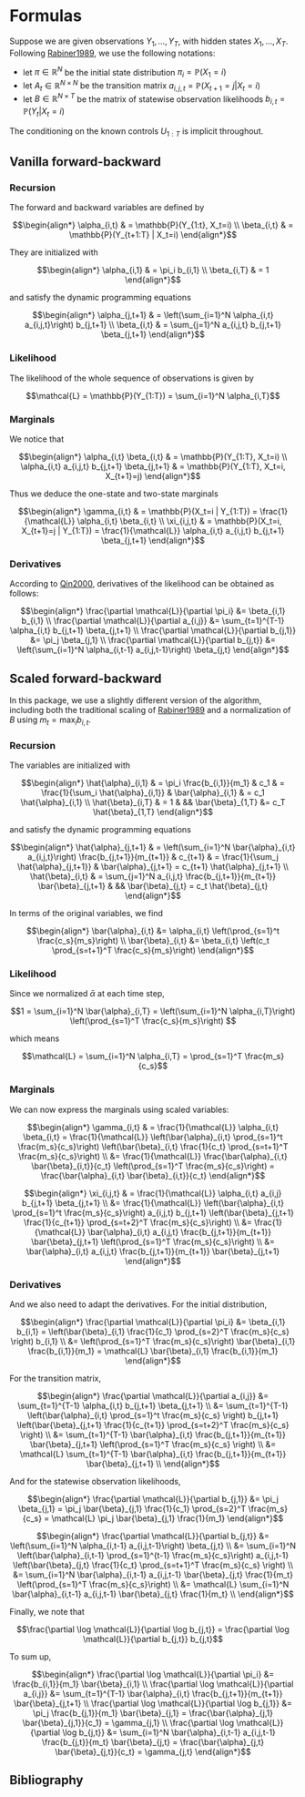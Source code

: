 # Formulas

Suppose we are given observations $Y_1, ..., Y_T$, with hidden states $X_1, ..., X_T$.
Following [Rabiner1989](@cite), we use the following notations:

* let $\pi \in \mathbb{R}^N$ be the initial state distribution $\pi_i = \mathbb{P}(X_1 = i)$
* let $A_t \in \mathbb{R}^{N \times N}$ be the transition matrix $a_{i,j,t} = \mathbb{P}(X_{t+1}=j | X_t = i)$
* let $B \in \mathbb{R}^{N \times T}$ be the matrix of statewise observation likelihoods $b_{i,t} = \mathbb{P}(Y_t | X_t = i)$

The conditioning on the known controls $U_{1:T}$ is implicit throughout.

## Vanilla forward-backward

### Recursion

The forward and backward variables are defined by

```math
\begin{align*}
\alpha_{i,t} & = \mathbb{P}(Y_{1:t}, X_t=i) \\
\beta_{i,t} & = \mathbb{P}(Y_{t+1:T} | X_t=i)
\end{align*}
```

They are initialized with

```math
\begin{align*}
\alpha_{i,1} & = \pi_i b_{i,1} \\
\beta_{i,T} & = 1
\end{align*}
```

and satisfy the dynamic programming equations

```math
\begin{align*}
\alpha_{j,t+1} & = \left(\sum_{i=1}^N \alpha_{i,t} a_{i,j,t}\right) b_{j,t+1} \\
\beta_{i,t} & = \sum_{j=1}^N a_{i,j,t} b_{j,t+1} \beta_{j,t+1}
\end{align*}
```

### Likelihood

The likelihood of the whole sequence of observations is given by

```math
\mathcal{L} = \mathbb{P}(Y_{1:T}) = \sum_{i=1}^N \alpha_{i,T}
```

### Marginals

We notice that

```math
\begin{align*}
\alpha_{i,t} \beta_{i,t} & = \mathbb{P}(Y_{1:T}, X_t=i) \\
\alpha_{i,t} a_{i,j,t} b_{j,t+1} \beta_{j,t+1} & = \mathbb{P}(Y_{1:T}, X_t=i, X_{t+1}=j)
\end{align*}
```

Thus we deduce the one-state and two-state marginals

```math
\begin{align*}
\gamma_{i,t} & = \mathbb{P}(X_t=i | Y_{1:T}) = \frac{1}{\mathcal{L}} \alpha_{i,t} \beta_{i,t} \\
\xi_{i,j,t} & = \mathbb{P}(X_t=i, X_{t+1}=j | Y_{1:T}) = \frac{1}{\mathcal{L}} \alpha_{i,t} a_{i,j,t} b_{j,t+1} \beta_{j,t+1}
\end{align*}
```

### Derivatives

According to [Qin2000](@cite), derivatives of the likelihood can be obtained as follows:

```math
\begin{align*}
\frac{\partial \mathcal{L}}{\partial \pi_i} &= \beta_{i,1} b_{i,1} \\
\frac{\partial \mathcal{L}}{\partial a_{i,j}} &= \sum_{t=1}^{T-1} \alpha_{i,t} b_{j,t+1} \beta_{j,t+1} \\
\frac{\partial \mathcal{L}}{\partial b_{j,1}} &= \pi_j \beta_{j,1} \\
\frac{\partial \mathcal{L}}{\partial b_{j,t}} &= \left(\sum_{i=1}^N \alpha_{i,t-1} a_{i,j,t-1}\right) \beta_{j,t} 
\end{align*}
```

## Scaled forward-backward

In this package, we use a slightly different version of the algorithm, including both the traditional scaling of [Rabiner1989](@cite) and a normalization of $B$ using $m_t = \max_i b_{i,t}$.

### Recursion

The variables are initialized with

```math
\begin{align*}
\hat{\alpha}_{i,1} & = \pi_i \frac{b_{i,1}}{m_1} & c_1 & = \frac{1}{\sum_i \hat{\alpha}_{i,1}} & \bar{\alpha}_{i,1} & = c_1 \hat{\alpha}_{i,1} \\
\hat{\beta}_{i,T} & = 1 & && \bar{\beta}_{1,T} &= c_T \hat{\beta}_{1,T}
\end{align*}
```

and satisfy the dynamic programming equations

```math
\begin{align*}
\hat{\alpha}_{j,t+1} & = \left(\sum_{i=1}^N \bar{\alpha}_{i,t} a_{i,j,t}\right) \frac{b_{j,t+1}}{m_{t+1}} & c_{t+1} & = \frac{1}{\sum_j \hat{\alpha}_{j,t+1}} & \bar{\alpha}_{j,t+1} = c_{t+1} \hat{\alpha}_{j,t+1} \\
\hat{\beta}_{i,t} & = \sum_{j=1}^N a_{i,j,t} \frac{b_{j,t+1}}{m_{t+1}} \bar{\beta}_{j,t+1} & && \bar{\beta}_{j,t} = c_t \hat{\beta}_{j,t}
\end{align*}
```

In terms of the original variables, we find

```math
\begin{align*}
\bar{\alpha}_{i,t} &= \alpha_{i,t} \left(\prod_{s=1}^t \frac{c_s}{m_s}\right) \\
\bar{\beta}_{i,t} &= \beta_{i,t} \left(c_t \prod_{s=t+1}^T \frac{c_s}{m_s}\right)
\end{align*}
```

### Likelihood

Since we normalized $\bar{\alpha}$ at each time step,

```math
1 = \sum_{i=1}^N \bar{\alpha}_{i,T} = \left(\sum_{i=1}^N \alpha_{i,T}\right) \left(\prod_{s=1}^T \frac{c_s}{m_s}\right) 
```

which means

```math
\mathcal{L} = \sum_{i=1}^N \alpha_{i,T} = \prod_{s=1}^T \frac{m_s}{c_s}
```

### Marginals

We can now express the marginals using scaled variables:

```math
\begin{align*}
\gamma_{i,t} & = \frac{1}{\mathcal{L}} \alpha_{i,t} \beta_{i,t} = \frac{1}{\mathcal{L}} \left(\bar{\alpha}_{i,t} \prod_{s=1}^t \frac{m_s}{c_s}\right) \left(\bar{\beta}_{i,t} \frac{1}{c_t} \prod_{s=t+1}^T \frac{m_s}{c_s}\right) \\
&= \frac{1}{\mathcal{L}} \frac{\bar{\alpha}_{i,t} \bar{\beta}_{i,t}}{c_t} \left(\prod_{s=1}^T \frac{m_s}{c_s}\right) = \frac{\bar{\alpha}_{i,t} \bar{\beta}_{i,t}}{c_t}
\end{align*}
```

```math
\begin{align*}
\xi_{i,j,t} & = \frac{1}{\mathcal{L}} \alpha_{i,t} a_{i,j} b_{j,t+1} \beta_{j,t+1} \\
&= \frac{1}{\mathcal{L}}  \left(\bar{\alpha}_{i,t} \prod_{s=1}^t \frac{m_s}{c_s}\right) a_{i,j,t} b_{j,t+1} \left(\bar{\beta}_{j,t+1} \frac{1}{c_{t+1}} \prod_{s=t+2}^T \frac{m_s}{c_s}\right) \\
&= \frac{1}{\mathcal{L}}  \bar{\alpha}_{i,t} a_{i,j,t} \frac{b_{j,t+1}}{m_{t+1}} \bar{\beta}_{j,t+1} \left(\prod_{s=1}^T \frac{m_s}{c_s}\right) \\
&= \bar{\alpha}_{i,t} a_{i,j,t} \frac{b_{j,t+1}}{m_{t+1}} \bar{\beta}_{j,t+1}
\end{align*}
```

### Derivatives

And we also need to adapt the derivatives.
For the initial distribution,

```math
\begin{align*}
\frac{\partial \mathcal{L}}{\partial \pi_i} &= \beta_{i,1} b_{i,1} = \left(\bar{\beta}_{i,1} \frac{1}{c_1} \prod_{s=2}^T \frac{m_s}{c_s} \right) b_{i,1} \\
&= \left(\prod_{s=1}^T \frac{m_s}{c_s}\right) \bar{\beta}_{i,1} \frac{b_{i,1}}{m_1}  = \mathcal{L} \bar{\beta}_{i,1} \frac{b_{i,1}}{m_1} 
\end{align*}
```

For the transition matrix,

```math
\begin{align*}
\frac{\partial \mathcal{L}}{\partial a_{i,j}} &= \sum_{t=1}^{T-1} \alpha_{i,t} b_{j,t+1} \beta_{j,t+1} \\
&= \sum_{t=1}^{T-1} \left(\bar{\alpha}_{i,t} \prod_{s=1}^t \frac{m_s}{c_s} \right) b_{j,t+1} \left(\bar{\beta}_{j,t+1} \frac{1}{c_{t+1}} \prod_{s=t+2}^T \frac{m_s}{c_s} \right) \\
&= \sum_{t=1}^{T-1} \bar{\alpha}_{i,t} \frac{b_{j,t+1}}{m_{t+1}} \bar{\beta}_{j,t+1} \left(\prod_{s=1}^T \frac{m_s}{c_s} \right) \\
&= \mathcal{L} \sum_{t=1}^{T-1} \bar{\alpha}_{i,t} \frac{b_{j,t+1}}{m_{t+1}} \bar{\beta}_{j,t+1} \\
\end{align*}
```

And for the statewise observation likelihoods,

```math
\begin{align*}
\frac{\partial \mathcal{L}}{\partial b_{j,1}} &= \pi_j \beta_{j,1} = \pi_j \bar{\beta}_{j,1} \frac{1}{c_1} \prod_{s=2}^T \frac{m_s}{c_s} = \mathcal{L} \pi_j \bar{\beta}_{j,1} \frac{1}{m_1}
\end{align*}
```

```math
\begin{align*}
\frac{\partial \mathcal{L}}{\partial b_{j,t}} &= \left(\sum_{i=1}^N \alpha_{i,t-1} a_{i,j,t-1}\right) \beta_{j,t} \\
&= \sum_{i=1}^N \left(\bar{\alpha}_{i,t-1} \prod_{s=1}^{t-1} \frac{m_s}{c_s}\right) a_{i,j,t-1} \left(\bar{\beta}_{j,t} \frac{1}{c_t} \prod_{s=t+1}^T \frac{m_s}{c_s} \right) \\
&= \sum_{i=1}^N \bar{\alpha}_{i,t-1} a_{i,j,t-1} \bar{\beta}_{j,t} \frac{1}{m_t} \left(\prod_{s=1}^T \frac{m_s}{c_s}\right) \\
&= \mathcal{L} \sum_{i=1}^N \bar{\alpha}_{i,t-1} a_{i,j,t-1} \bar{\beta}_{j,t} \frac{1}{m_t} \\
\end{align*}
```

Finally, we note that

```math
\frac{\partial \log \mathcal{L}}{\partial \log b_{j,t}} = \frac{\partial \log \mathcal{L}}{\partial b_{j,t}} b_{j,t}
```

To sum up,

```math
\begin{align*}
\frac{\partial \log \mathcal{L}}{\partial \pi_i} &= \frac{b_{i,1}}{m_1} \bar{\beta}_{i,1} \\
\frac{\partial \log \mathcal{L}}{\partial a_{i,j}} &= \sum_{t=1}^{T-1} \bar{\alpha}_{i,t} \frac{b_{j,t+1}}{m_{t+1}} \bar{\beta}_{j,t+1} \\
\frac{\partial \log \mathcal{L}}{\partial \log b_{j,1}} &= \pi_j \frac{b_{j,1}}{m_1} \bar{\beta}_{j,1} = \frac{\bar{\alpha}_{j,1} \bar{\beta}_{j,1}}{c_1} = \gamma_{j,1} \\
\frac{\partial \log \mathcal{L}}{\partial \log b_{j,t}} &= \sum_{i=1}^N \bar{\alpha}_{i,t-1} a_{i,j,t-1} \frac{b_{j,t}}{m_t} \bar{\beta}_{j,t} = \frac{\bar{\alpha}_{j,t} \bar{\beta}_{j,t}}{c_t} = \gamma_{j,t}
\end{align*}
```

## Bibliography

```@bibliography
```
